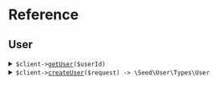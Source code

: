 # Reference
## User
<details><summary><code>$client-><a href="/Seed/User/UserClient.php">getUser</a>($userId)</code></summary>
<dl>
<dd>

#### 📝 Description

<dl>
<dd>

<dl>
<dd>

Retrieve a user.
This endpoint is used to retrieve a user.
</dd>
</dl>
</dd>
</dl>

#### 🔌 Usage

<dl>
<dd>

<dl>
<dd>

```php
$client->user->getUser(
    userId: $userId,
);
```
</dd>
</dl>
</dd>
</dl>

#### ⚙️ Parameters

<dl>
<dd>

<dl>
<dd>

**$userId:** `string` 

The ID of the user to retrieve.
This ID is unique to each user.
    
</dd>
</dl>
</dd>
</dl>


</dd>
</dl>
</details>

<details><summary><code>$client-><a href="/Seed/User/UserClient.php">createUser</a>($request) -> \Seed\User\Types\User</code></summary>
<dl>
<dd>

#### 📝 Description

<dl>
<dd>

<dl>
<dd>

Create a new user.
This endpoint is used to create a new user.
</dd>
</dl>
</dd>
</dl>

#### 🔌 Usage

<dl>
<dd>

<dl>
<dd>

```php
$client->user->createUser(
    $request,
);
```
</dd>
</dl>
</dd>
</dl>

#### ⚙️ Parameters

<dl>
<dd>

<dl>
<dd>

**$request:** `\Seed\User\Requests\CreateUserRequest` 
    
</dd>
</dl>
</dd>
</dl>


</dd>
</dl>
</details>
